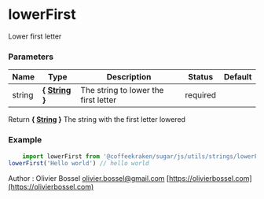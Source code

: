 # lowerFirst

Lower first letter


### Parameters
Name  |  Type  |  Description  |  Status  |  Default
------------  |  ------------  |  ------------  |  ------------  |  ------------
string  |  **{ [String](https://developer.mozilla.org/fr/docs/Web/JavaScript/Reference/Objets_globaux/String) }**  |  The string to lower the first letter  |  required  |

Return **{ [String](https://developer.mozilla.org/fr/docs/Web/JavaScript/Reference/Objets_globaux/String) }** The string with the first letter lowered

### Example
```js
	import lowerFirst from '@coffeekraken/sugar/js/utils/strings/lowerFirst'
lowerFirst('Hello world') // hello world
```
Author : Olivier Bossel [olivier.bossel@gmail.com](mailto:olivier.bossel@gmail.com) [https://olivierbossel.com](https://olivierbossel.com)